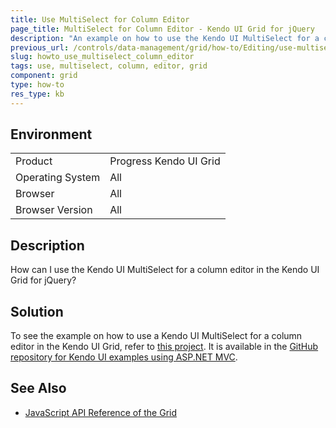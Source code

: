 ```yaml
---
title: Use MultiSelect for Column Editor
page_title: MultiSelect for Column Editor - Kendo UI Grid for jQuery
description: "An example on how to use the Kendo UI MultiSelect for a column editor in the Kendo UI Grid for jQuery."
previous_url: /controls/data-management/grid/how-to/Editing/use-multiselect-column-editor
slug: howto_use_multiselect_column_editor
tags: use, multiselect, column, editor, grid
component: grid
type: how-to
res_type: kb
---
```


## Environment

<table>
 <tr>
  <td>Product</td>
  <td>Progress Kendo UI Grid</td>
 </tr>
 <tr>
  <td>Operating System</td>
  <td>All</td>
 </tr>
 <tr>
  <td>Browser</td>
  <td>All</td>
 </tr>
 <tr>
  <td>Browser Version</td>
  <td>All</td>
 </tr>
</table>

## Description

How can I use the Kendo UI MultiSelect for a column editor in the Kendo UI Grid for jQuery?

## Solution

To see the example on how to use a Kendo UI MultiSelect for a column editor in the Kendo UI Grid, refer to [this project](https://github.com/telerik/kendo-examples-asp-net-mvc/tree/master/multiselect-in-grid). It is available in the [GitHub repository for Kendo UI examples using ASP.NET MVC](https://github.com/telerik/kendo-examples-asp-net-mvc).

## See Also

* [JavaScript API Reference of the Grid](/api/javascript/ui/grid)
